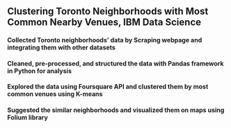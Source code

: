 ## Clustering Toronto Neighborhoods with Most Common Nearby Venues, IBM Data Science
#### Collected Toronto neighborhoods’ data by Scraping webpage and integrating them with other datasets 
#### Cleaned, pre-processed, and structured the data with Pandas framework in Python for analysis
####	Explored the data using Foursquare API and clustered them by most common venues using K-means
####	Suggested the similar neighborhoods and visualized them on maps using Folium library 

